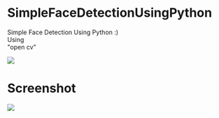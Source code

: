 # SimpleFaceDetectionUsingPython
Simple Face Detection Using Python :) 
<br>
Using<br>
"open cv"

<img src="http://quantumbyteofficial.tech/QuantumDrive/GitDrive/facedetect-gif.gif">
<h1>Screenshot</h1>
<img src="http://quantumbyteofficial.tech/QuantumDrive/GitDrive/SimpleFaceDetectionUsingPython.png">
